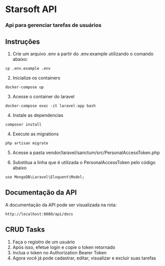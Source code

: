 # Starsoft API
### Api para gerenciar tarefas de usuários

## Instruções
1. Crie um arquivo .env a partir do .env.example utilizando o comando abaixo:

``cp .env.example .env``

2. Inicialize os containers

``docker-compose up``

3. Acesse o container do laravel

``docker-compose exec -it laravel-app bash``

4. Instale as dependencias

``composer install``

4. Execute as migrations

``php artisan migrate``

5. Acesse a pasta vendor/laravel/sanctum/src/PersonalAccessToken.php

6. Substitua a linha que é utilizada o PersonalAccessToken pelo código abaixo

``use MongoDB\Laravel\Eloquent\Model;``

## Documentação da API
A documentação da API pode ser visualizada na rota:

``http://localhost:8080/api/docs``

## **CRUD Tasks**
1. Faça o registro de um usuário
2. Após isso, efetue login e copie o token retornado
3. Inclua o token no Authorization Bearer Token
4. Agora você já pode cadastrar, editar, visualizar e excluir suas tarefas